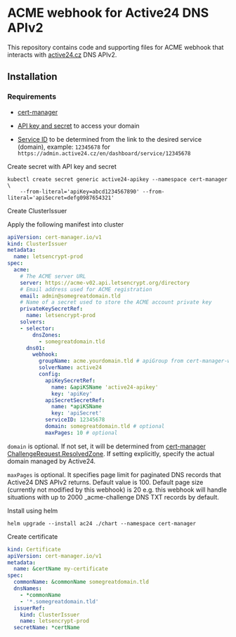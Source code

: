 # ACME webhook for Active24 DNS APIv2

This repository contains code and supporting files for ACME webhook that interacts with [active24.cz](https://rest.active24.cz/v2/docs) DNS APIv2.

## Installation

### Requirements

- [cert-manager](https://cert-manager.io/docs/installation/)

- [API key and secret](https://admin.active24.cz/en/auth/security-settings) to access your domain

- [Service ID](https://admin.active24.cz/en/services) to be determined from the link to the desired service (domain), example: `12345678` for `https://admin.active24.cz/en/dashboard/service/12345678`

Create secret with API key and secret

```
kubectl create secret generic active24-apikey --namespace cert-manager \
	--from-literal='apiKey=abcd1234567890' --from-literal='apiSecret=defg0987654321'
```

Create ClusterIssuer


Apply the following manifest into cluster

```yaml
apiVersion: cert-manager.io/v1
kind: ClusterIssuer
metadata:
  name: letsencrypt-prod
spec:
  acme:
    # The ACME server URL
    server: https://acme-v02.api.letsencrypt.org/directory
    # Email address used for ACME registration
    email: admin@somegreatdomain.tld
    # Name of a secret used to store the ACME account private key
    privateKeySecretRef:
      name: letsencrypt-prod
    solvers:
    - selector:
        dnsZones:
          - somegreatdomain.tld
      dns01:
        webhook:
          groupName: acme.yourdomain.tld # apiGroup from cert-manager-webhook-active24 Helm chart
          solverName: active24
          config:
            apiKeySecretRef:
              name: &apiKSName 'active24-apikey'
              key: 'apiKey'
            apiSecretSecretRef:
              name: *apiKSName
              key: 'apiSecret'
            serviceID: 12345678
            domain: somegreatdomain.tld # optional
            maxPages: 10 # optional
```

`domain` is optional. If not set, it will be determined from [cert-manager ChallengeRequest.ResolvedZone](https://github.com/cert-manager/cert-manager/blob/master/pkg/acme/webhook/apis/acme/v1alpha1/types.go).
If setting explicitly, specify the actual domain managed by Active24.

`maxPages` is optional. It specifies page limit for paginated DNS records that Active24 DNS APIv2 returns. Default value is 100.
Default page size (currently not modified by this webhook) is 20 e.g. this webhook will handle situations with up to 2000 _acme-challenge DNS TXT records by default.

Install using helm

```
helm upgrade --install ac24 ./chart --namespace cert-manager
```

Create certificate

```yaml
kind: Certificate
apiVersion: cert-manager.io/v1
metadata:
  name: &certName my-certificate
spec:
  commonName: &commonName somegreatdomain.tld
  dnsNames:
    - *commonName
    - '*.somegreatdomain.tld'
  issuerRef:
    kind: ClusterIssuer
    name: letsencrypt-prod
  secretName: *certName
```
